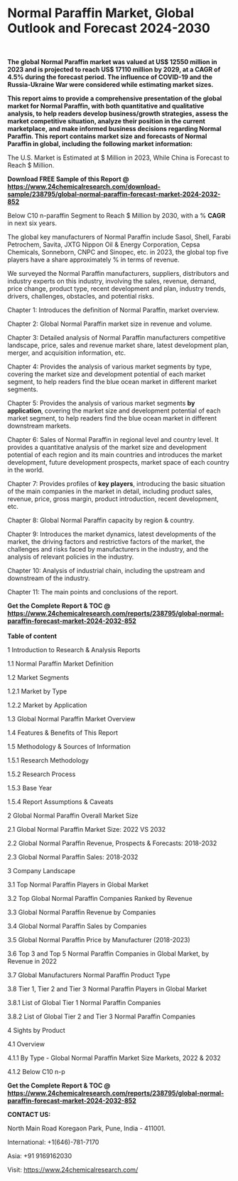 <h1>Normal Paraffin Market, Global Outlook and Forecast 2024-2030</h1><br/><p><strong>The global Normal Paraffin market was valued at US$ 12550 million in 2023 and is projected to reach US$ 17110 million by 2029, at a <strong>CAGR</strong> of 4.5% during the forecast period. The influence of COVID-19 and the Russia-Ukraine War were considered while estimating market sizes.</strong></p><p><strong>This report aims to provide a comprehensive presentation of the global market for Normal Paraffin, with both quantitative and qualitative analysis, to help readers develop business/growth strategies, assess the market competitive situation, analyze their position in the current marketplace, and make informed business decisions regarding Normal Paraffin. This report contains market size and forecasts of Normal Paraffin in global, including the following market information:</strong></p><p>The U.S. Market is Estimated at $ Million in 2023, While China is Forecast to Reach $ Million.</p><div><b>Download FREE Sample of this Report @ <a href="https://www.24chemicalresearch.com/download-sample/238795/global-normal-paraffin-forecast-market-2024-2032-852">https://www.24chemicalresearch.com/download-sample/238795/global-normal-paraffin-forecast-market-2024-2032-852</a></b></div><p>Below C10 n-paraffin Segment to Reach $ Million by 2030, with a % <strong>CAGR</strong> in next six years.</p><p>The global key manufacturers of Normal Paraffin include Sasol, Shell, Farabi Petrochem, Savita, JXTG Nippon Oil & Energy Corporation, Cepsa Chemicals, Sonneborn, CNPC and Sinopec, etc. in 2023, the global top five players have a share approximately % in terms of revenue.</p><p>We surveyed the Normal Paraffin manufacturers, suppliers, distributors and industry experts on this industry, involving the sales, revenue, demand, price change, product type, recent development and plan, industry trends, drivers, challenges, obstacles, and potential risks.</p><p>Chapter 1: Introduces the definition of Normal Paraffin, market overview.</p><p>Chapter 2: Global Normal Paraffin market size in revenue and volume.</p><p>Chapter 3: Detailed analysis of Normal Paraffin manufacturers competitive landscape, price, sales and revenue market share, latest development plan, merger, and acquisition information, etc.</p><p>Chapter 4: Provides the analysis of various market segments by type, covering the market size and development potential of each market segment, to help readers find the blue ocean market in different market segments.</p><p>Chapter 5: Provides the analysis of various market segments <strong>by application</strong>, covering the market size and development potential of each market segment, to help readers find the blue ocean market in different downstream markets.</p><p>Chapter 6: Sales of Normal Paraffin in regional level and country level. It provides a quantitative analysis of the market size and development potential of each region and its main countries and introduces the market development, future development prospects, market space of each country in the world.</p><p>Chapter 7: Provides profiles of <strong>key players</strong>, introducing the basic situation of the main companies in the market in detail, including product sales, revenue, price, gross margin, product introduction, recent development, etc.</p><p>Chapter 8: Global Normal Paraffin capacity by region & country.</p><p>Chapter 9: Introduces the market dynamics, latest developments of the market, the driving factors and restrictive factors of the market, the challenges and risks faced by manufacturers in the industry, and the analysis of relevant policies in the industry.</p><p>Chapter 10: Analysis of industrial chain, including the upstream and downstream of the industry.</p><p>Chapter 11: The main points and conclusions of the report.</p><div><b>Get the Complete Report & TOC @ <a href="https://www.24chemicalresearch.com/reports/238795/global-normal-paraffin-forecast-market-2024-2032-852">https://www.24chemicalresearch.com/reports/238795/global-normal-paraffin-forecast-market-2024-2032-852</a></b></div><br><b>Table of content</b><p>1 Introduction to Research & Analysis Reports<br />
 
  1.1 Normal Paraffin Market Definition<br />
 
  1.2 Market Segments<br />
 
  1.2.1 Market by Type<br />
 
  1.2.2 Market by Application<br />
 
  1.3 Global Normal Paraffin Market Overview<br />
 
  1.4 Features & Benefits of This Report<br />
 
  1.5 Methodology & Sources of Information<br />
 
  1.5.1 Research Methodology<br />
 
  1.5.2 Research Process<br />
 
  1.5.3 Base Year<br />
 
  1.5.4 Report Assumptions & Caveats<br />
 
 2 Global Normal Paraffin Overall Market Size<br />
 
  2.1 Global Normal Paraffin Market Size: 2022 VS 2032<br />
 
  2.2 Global Normal Paraffin Revenue, Prospects & Forecasts: 2018-2032<br />
 
  2.3 Global Normal Paraffin Sales: 2018-2032<br />
 
 3 Company Landscape<br />
 
  3.1 Top Normal Paraffin Players in Global Market<br />
 
  3.2 Top Global Normal Paraffin Companies Ranked by Revenue<br />
 
  3.3 Global Normal Paraffin Revenue by Companies<br />
 
  3.4 Global Normal Paraffin Sales by Companies<br />
 
  3.5 Global Normal Paraffin Price by Manufacturer (2018-2023)<br />
 
  3.6 Top 3 and Top 5 Normal Paraffin Companies in Global Market, by Revenue in 2022<br />
 
  3.7 Global Manufacturers Normal Paraffin Product Type<br />
 
  3.8 Tier 1, Tier 2 and Tier 3 Normal Paraffin Players in Global Market<br />
 
  3.8.1 List of Global Tier 1 Normal Paraffin Companies<br />
 
  3.8.2 List of Global Tier 2 and Tier 3 Normal Paraffin Companies<br />
 
 4 Sights by Product<br />
 
  4.1 Overview<br />
 
  4.1.1 By Type - Global Normal Paraffin Market Size Markets, 2022 & 2032<br />
 
  4.1.2 Below C10 n-p<br><div><b>Get the Complete Report & TOC @ <a href="https://www.24chemicalresearch.com/reports/238795/global-normal-paraffin-forecast-market-2024-2032-852">https://www.24chemicalresearch.com/reports/238795/global-normal-paraffin-forecast-market-2024-2032-852</a></b></div></p>
 
 <b>CONTACT US:</b><br>
 
 North Main Road Koregaon Park, Pune, India - 411001.<br/>
 
 International: +1(646)-781-7170<br/>
 
 Asia: +91 9169162030<br/>
 
 Visit: <a href="https://www.24chemicalresearch.com/">https://www.24chemicalresearch.com/</a>
 
 <br>